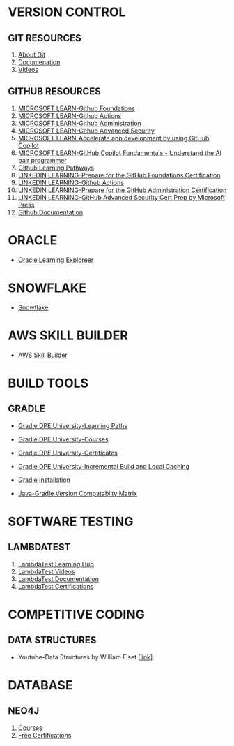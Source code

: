 # VERSION CONTROL
## GIT RESOURCES
1. <a href="https://git-scm.com/about" target="_blank">About Git</a>
1. <a href="https://git-scm.com/doc" target="_blank">Documenation</a>
1. <a href="https://git-scm.com/videos" target="_blank">Videos</a>

## GITHUB RESOURCES
1. <a href="https://learn.microsoft.com/en-us/collections/o1njfe825p602p?source=docs&sharingId=11F88745A88DCED9" target="_blank">MICROSOFT LEARN-Github Foundations</a>
2. <a href="https://learn.microsoft.com/en-us/collections/n5p4a5z7keznp5?&sharingId=11F88745A88DCED9" target="_blank">MICROSOFT LEARN-Github Actions</a>
3. <a href="https://learn.microsoft.com/en-us/collections/mom7u1gzjdxw03?&sharingId=11F88745A88DCED9" target="_blank">MICROSOFT LEARN-Github Administration</a>
4. <a href="https://learn.microsoft.com/en-us/collections/rqymc6yw8q5rey?&sharingId=11F88745A88DCED9" target="_blank">MICROSOFT LEARN-Github Advanced Security</a>
5. <a href="https://learn.microsoft.com/en-us/training/paths/accelerate-app-development-using-github-copilot/" target="_blank">MICROSOFT LEARN-Accelerate app development by using GitHub Copilot</a>
6. <a href="https://learn.microsoft.com/en-us/training/paths/copilot/" target="_blank">MICROSOFT LEARN-GitHub Copilot Fundamentals - Understand the AI pair programmer</a>
7. <a href="https://resources.github.com/learn/pathways/" target="_blank">Github Learning Pathways</a>
8. <a href="https://www.linkedin.com/learning/paths/prepare-for-the-github-foundations-certification?u=95141346" target="_blank">LINKEDIN LEARNING-Prepare for the GitHub Foundations Certification</a>
9. <a href="https://www.linkedin.com/learning-login/share?account=95141346&forceAccount=false&redirect=https%3A%2F%2Fwww.linkedin.com%2Flearning%2Fcert-prep-github-actions-by-microsoft-press%3Ftrk%3Dshare_ent_url%26shareId%3DaX2AUkmBRRaNL5KF0pSJzA%253D%253D" target="_blank">LINKEDIN LEARNING-Github Actions</a>
10. <a href="https://www.linkedin.com/learning/paths/prepare-for-the-github-administration-certification?u=95141346" target="_blank">LINKEDIN LEARNING-Prepare for the GitHub Administration Certification</a>
11. <a href="https://www.linkedin.com/learning-login/share?account=95141346&forceAccount=false&redirect=https%3A%2F%2Fwww.linkedin.com%2Flearning%2Fgithub-advanced-security-cert-prep-by-microsoft-press%3Ftrk%3Dshare_ent_url%26shareId%3Dj2KC15A1T2ikT9mmPc4rwQ%253D%253D" target="_blank">LINKEDIN LEARNING-GitHub Advanced Security Cert Prep by Microsoft Press</a>
12. <a href="https://docs.github.com/en" target="_blank">Github Documentation</a>

# ORACLE
- <a href="https://education.oracle.com/learning-explorer#startLearning" target="_blank">Oracle Learning Exploreer</a>
# SNOWFLAKE
- <a href="https://learn.snowflake.com/en/pages/hands-on-essentials-track/" target="_blank">Snowflake</a>


# AWS SKILL BUILDER
- <a href="https://skillbuilder.aws/" target="_blank">AWS Skill Builder</a>


# BUILD TOOLS
## GRADLE
- <a href="https://dpeuniversity.gradle.com/app/learning_paths" target="_blank">Gradle DPE University-Learning Paths</a>
- <a href="https://dpeuniversity.gradle.com/app/catalog" target="_blank">Gradle DPE University-Courses</a>
- <a href="https://dpeuniversity.gradle.com/app/certifications" target="_blank">Gradle DPE University-Certificates</a>

- <a href="https://github.com/gradle/dpeuni-gradle-incremental-and-caching-local" target="_blank">Gradle DPE University-Incremental Build and Local Caching</a>
- <a href="https://gradle.org/install/?_gl=1*thm9pc*_gcl_au*MTE0OTE5ODk5Mi4xNzIzODI2MTQz*_ga*MTYzODk5MDA1OS4xNzIzODI2MTQz*_ga_7W7NC6YNPT*MTcyMzgyNjE0My4xLjEuMTcyMzgyNjYxNy41OC4wLjA." target="_blank">Gradle Installation</a>
- <a href="https://docs.gradle.org/current/userguide/compatibility.html?_gl=1*thm9pc*_gcl_au*MTE0OTE5ODk5Mi4xNzIzODI2MTQz*_ga*MTYzODk5MDA1OS4xNzIzODI2MTQz*_ga_7W7NC6YNPT*MTcyMzgyNjE0My4xLjEuMTcyMzgyNjYxNy41OC4wLjA." target="_blank">Java-Gradle Version Compatablity Matrix</a>


# SOFTWARE TESTING
## LAMBDATEST
1. <a href="https://www.lambdatest.com/learning-hub/" target="_blank">LambdaTest Learning Hub</a>
1. <a href="https://www.lambdatest.com/video/" target="_blank">LambdaTest Videos</a>
1. <a href="https://www.lambdatest.com/support/docs/" target="_blank">LambdaTest Documentation</a>
1. <a href="https://www.lambdatest.com/certifications/" target="_blank">LambdaTest Certifications</a>

# COMPETITIVE CODING
## DATA STRUCTURES
- Youtube-Data Structures by William Fiset [<a href="https://youtube.com/playlist?list=PLDV1Zeh2NRsB6SWUrDFW2RmDotAfPbeHu&si=SV1TSlKKHES_H4VJ" target="_blank">link</a>]

# DATABASE
## NEO4J
1. <a href="https://graphacademy.neo4j.com/categories/" target="_blank">Courses</a>
1. <a href="https://graphacademy.neo4j.com/certifications/" target="_blank">Free Certifications</a>
